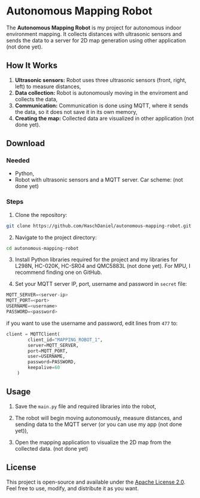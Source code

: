 # Autonomous Mapping Robot

The **Autonomous Mapping Robot** is my project for autonomous indoor environment mapping. It collects distances with ultrasonic sensors and sends the data to a server for 2D map generation using other application (not done yet).
 
## How It Works

1. **Ultrasonic sensors:** Robot uses three ultrasonic sensors (front, right, left) to measure distances,
2. **Data collection:** Robot is autonomously moving in the enviroment and collects the data,
3. **Communication:** Communication is done using MQTT, where it sends the data, so it does not save it in its own memory,
4. **Creating the map:** Collected data are visualized in other application (not done yet).

## Download

### Needed

- Python,
- Robot with ultrasonic sensors and a MQTT server. Car scheme: (not done yet)

### Steps

1. Clone the repository:

```bash
git clone https://github.com/HaschDaniel/autonomous-mapping-robot.git
```

2. Navigate to the project directory:

```bash
cd autonomous-mapping-robot
```

3. Install Python libraries required for the project and my libraries for L298N, HC-020K, HC-SR04 and QMC5883L (not done yet). For MPU, I recommend finding one on GitHub.

4. Set your MQTT server IP, port, username and password in `secret` file:

```python
MQTT_SERVER=<server-ip>
MQTT_PORT=<port>
USERNAME=<username>   
PASSWORD=<password>   
```

if you want to use the username and password, edit lines from `477` to:
```python
client = MQTTClient(
        client_id="MAPPING_ROBOT_1",
        server=MQTT_SERVER,
        port=MQTT_PORT,
        user=USERNAME,
        password=PASSWORD,
        keepalive=60
    )
```

## Usage

1. Save the `main.py` file and required libraries into the robot,

2. The robot will begin moving autonomously, measure distances, and sending data to the MQTT server
(or you can use my app (not done yet)),

3. Open the mapping application to visualize the 2D map from the collected data. (not done yet)

## License

This project is open-source and available under the [Apache License 2.0](LICENSE). Feel free to use, modify, and distribute it as you want.
